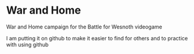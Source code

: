 # War and Home
War and Home campaign for the Battle for Wesnoth videogame

I am putting it on github to make it easier to find for others and to practice with using github
